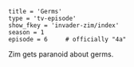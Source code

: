 ```
title = 'Germs'
type = 'tv-episode'
show_fkey = 'invader-zim/index'
season = 1
episode = 6     # officially "4a"
```

Zim gets paranoid about germs.
